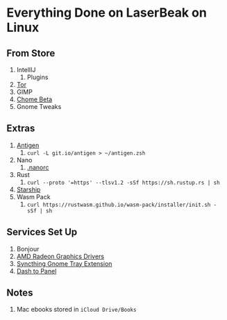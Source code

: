 # Everything Done on LaserBeak on Linux

## From Store

1) IntellIJ
   1) Plugins
2) [Tor](https://torproject.org)
3) GIMP
4) [Chome Beta](https://www.google.com/chrome/beta)
5) Gnome Tweaks

## Extras

1) [Antigen](https://github.com/zsh-users/antigen)
    1) `curl -L git.io/antigen > ~/antigen.zsh`
2) Nano
    1) [.nanorc](https://github.com/scopatz/nanorc)
3) Rust
    1) `curl --proto '=https' --tlsv1.2 -sSf https://sh.rustup.rs | sh`
4) [Starship](https://starship.rs/)
5) Wasm Pack
    1) `curl https://rustwasm.github.io/wasm-pack/installer/init.sh -sSf | sh`

## Services Set Up

1. Bonjour
2. [AMD Radeon Graphics Drivers](https://www.amd.com/en/support/kb/release-notes/rn-amdgpu-unified-linux-20-10)
3. [Syncthing Gnome Tray Extension](https://extensions.gnome.org/extension/989/syncthing-icon/)
4. [Dash to Panel](https://extensions.gnome.org/extension/1160/dash-to-panel/)

## Notes

1. Mac ebooks stored in `iCloud Drive/Books`
